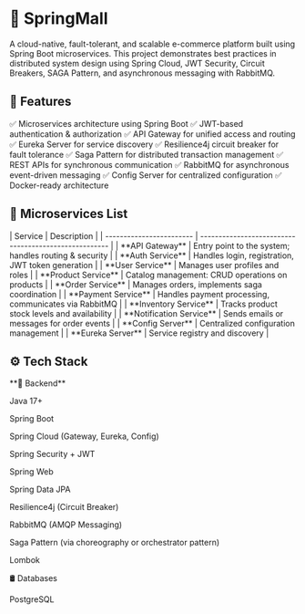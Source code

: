 <h1>🛒 SpringMall</h1>
A cloud-native, fault-tolerant, and scalable e-commerce platform built using Spring Boot microservices. This project demonstrates best practices in distributed system design using Spring Cloud, JWT Security, Circuit Breakers, SAGA Pattern, and asynchronous messaging with RabbitMQ.

<h2>🚀 Features</h2>

✅ Microservices architecture using Spring Boot
✅ JWT-based authentication & authorization
✅ API Gateway for unified access and routing
✅ Eureka Server for service discovery
✅ Resilience4j circuit breaker for fault tolerance
✅ Saga Pattern for distributed transaction management
✅ REST APIs for synchronous communication
✅ RabbitMQ for asynchronous event-driven messaging
✅ Config Server for centralized configuration
✅ Docker-ready architecture

<h2>🧱 Microservices List</h2>
| Service                  | Description                                           |
| ------------------------ | ----------------------------------------------------- |
| **API Gateway**          | Entry point to the system; handles routing & security |
| **Auth Service**         | Handles login, registration, JWT token generation     |
| **User Service**         | Manages user profiles and roles                       |
| **Product Service**      | Catalog management: CRUD operations on products       |
| **Order Service**        | Manages orders, implements saga coordination          |
| **Payment Service**      | Handles payment processing, communicates via RabbitMQ |
| **Inventory Service**    | Tracks product stock levels and availability          |
| **Notification Service** | Sends emails or messages for order events             |
| **Config Server**        | Centralized configuration management                  |
| **Eureka Server**        | Service registry and discovery                        |

<h2>⚙️ Tech Stack</h2>
**🔧 Backend**

Java 17+

Spring Boot

Spring Cloud (Gateway, Eureka, Config)

Spring Security + JWT

Spring Web

Spring Data JPA

Resilience4j (Circuit Breaker)

RabbitMQ (AMQP Messaging)

Saga Pattern (via choreography or orchestrator pattern)

Lombok

</h2>🛢️ Databases</h2>

PostgreSQL 
